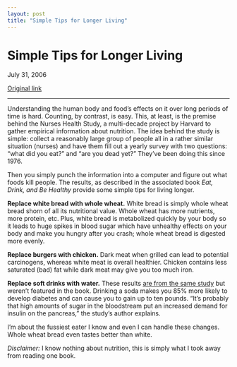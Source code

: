 ```yaml
---
layout: post
title: "Simple Tips for Longer Living"
---
```

Simple Tips for Longer Living
=============================

July 31, 2006

[Original link](http://www.aaronsw.com/weblog/healthytips)

* * * * *

Understanding the human body and food’s effects on it over long periods
of time is hard. Counting, by contrast, is easy. This, at least, is the
premise behind the Nurses Health Study, a multi-decade project by
Harvard to gather empirical information about nutrition. The idea behind
the study is simple: collect a reasonably large group of people all in a
rather similar situation (nurses) and have them fill out a yearly survey
with two questions: “what did you eat?” and “are you dead yet?” They’ve
been doing this since 1976.

Then you simply punch the information into a computer and figure out
what foods kill people. The results, as described in the associated book
*Eat, Drink, and Be Healthy* provide some simple tips for living longer.

**Replace white bread with whole wheat.** White bread is simply whole
wheat bread shorn of all its nutritional value. Whole wheat has more
nutrients, more protein, etc. Plus, white bread is metabolized quickly
by your body so it leads to huge spikes in blood sugar which have
unhealthy effects on your body and make you hungry after you crash;
whole wheat bread is digested more evenly.

**Replace burgers with chicken.** Dark meat when grilled can lead to
potential carcinogens, whereas white meat is overall healthier. Chicken
contains less saturated (bad) fat while dark meat may give you too much
iron.

**Replace soft drinks with water.** These results [are from the same
study](http://www.usatoday.com/news/health/2004-06-08-diabetes-soda_x.htm)
but weren’t featured in the book. Drinking a soda makes you 85% more
likely to develop diabetes and can cause you to gain up to ten pounds.
“It’s probably that high amounts of sugar in the bloodstream put an
increased demand for insulin on the pancreas,” the study’s author
explains.

I’m about the fussiest eater I know and even I can handle these changes.
Whole wheat bread even tastes better than white.

*Disclaimer:* I know nothing about nutrition, this is simply what I took
away from reading one book.
